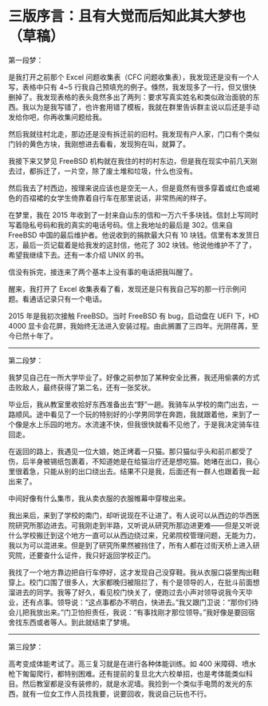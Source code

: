 # 三版序言：且有大觉而后知此其大梦也（草稿）

第一段梦：

是我打开之前那个 Excel 问题收集表（CFC 问题收集表），我发现还是没有一个人写，表格中只有 4~5 行我自己预填充的例子。倏然，我发现多了一行，但又很快删掉了。我发现表格的表头竟然多出了两列：要求写真实姓名和类似政治面貌的东西。我以为是我写错了，也许套用错了模板，我就在群里告诉群主说以后还是手动发给你吧，你再收集问题给我。

然后我就往村北走，那边还是没有拆迁前的旧村。我发现有户人家，门口有个类似门铃的黄色方块，我刚想进去看看，发现狗在叫，就算了。

我接下来又梦见 FreeBSD 机构就在我住的村的村东边，但是我在现实中前几天刚去过，都拆迁了，一片空，除了废土堆和垃圾，什么也没有。

然后我去了村西边，按理来说应该也是空无一人，但是竟然有很多穿着或红色或褐色的百褶裙的女学生倚靠着自行车在那里说话，非常热闹的样子。

在梦里，我在 2015 年收到了一封来自山东的信和一万六千多块钱。信封上写同时写着隐私号码和我的真实的电话号码。信上我地址的最后是 302。信来自 FreeBSD 中国的最后维护者。他说收到的捐款最大只有 10 块钱。信里有本发货日志，最后一页记载着是给我发的这封信，他花了 302 块钱。他说他维护不了了，希望我继续下去。还有一本介绍 UNIX 的书。

信没有拆完，接连来了两个基本上没有事的电话把我叫醒了。

醒来，我打开了 Excel 收集表看了看，发现还是只有我自己写的那一行示例问题。看通话记录只有一个电话。

2015 年是我初次接触 FreeBSD。当时 FreeBSD 有 bug，启动盘在 UEFI 下，HD 4000 显卡会花屏，我始终无法进入安装过程。由此搁置了三四年。光阴荏苒，至今已然十年了。

---

第二段梦：

我梦见自己在一所大学毕业了。好像之前参加了某种安全比赛，我还用偷袭的方式击败敌人，最终获得了第二名，还有一张奖状。

毕业后，我从教室里收拾好东西准备出去“野”一趟。我骑车从学校的南门出去，一路顺风。途中看见了一个玩的特别好的小学男同学在奔跑，我就跟着他，来到了一个像是水上乐园的地方。水流速不快，但我很快就看不见他了，于是我决定骑车往回走。

在返回的路上，我遇见一位大娘，她正烤着一只猫。那只猫似乎头和前爪都受了伤，后半身被锡纸包裹着，不知道她是在给猫治疗还是想吃猫。她堵在出口，我心里很着急，只能从别的出口绕出去。结果不只是我，后面还有一群人也跟着我一起出来了。

中间好像有什么集市，我从卖衣服的衣服帷幕中穿梭出来。

我出来后，来到了学校的南门，却听说现在不让进了。有人说可以从西边的华西医院研究所那边进去。可我刚走到半路，又听说从研究所那边进更难——但是又听说什么学校搬迁到这个地方一直可以从西边绕过来，兄弟院校管理问题，无能为力，我以为可以混进来。但是到了研究所果然被挡住了，所有人都在过街天桥上进入研究院，还要查什么证件，我只好返回学校正门。

我找了一个地方靠边把自行车停好，这才发现自己没穿鞋。我从衣服口袋里掏出鞋穿上。校门口围了很多人，大家都晚归被阻拦了，有个是领导的人，在批斗前面想溜进去的同学。我等了好久，看见校门快关了，便跑过去小声对领导说我今天毕业，还有点事。领导说：“这点事都办不明白，快进去。”我又跟门卫说：“那你们待会儿把我放出来。”门卫怕担责任，我说：“有事找刚才那位领导。”我好像是要回宿舍找东西或者等人。到此就结束了梦境。

---

第三段梦：

高考变成体能考试了。高三复习就是在进行各种体能训练。如 400 米障碍、喷水枪下匍匐爬行，都特别困难。还有提前的复旦北大六校单招，也是考体能类似科目。然后教室都是没有装修的，就是水泥墙。我捡到一个类似手电筒的发光的东西，就有一位女工作人员找我要，说要回收，我说自己玩也不行。
